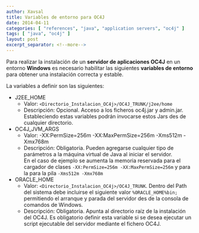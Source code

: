 ```yaml
---
author: Xavsal
title: Variables de entorno para OC4J
date: 2014-04-11
categories: [ "references", "java", "application servers", "oc4j" ]
tags: [ "java", "oc4j" ]
layout: post
excerpt_separator: <!--more-->
---
```


Para realizar la instalación de un **servidor de aplicaciones OC4J** en un entorno **Windows** es necesario habilitar las siguientes **variables de entorno** para obtener una instalación correcta y estable.

La variables a definir son las siguientes:

* J2EE_HOME
	* Valor: `<Directorio_Instalacion_OC4j>/OC4J_TRUNK/j2ee/home`
	* Descripción: Opcional. Acceso a los ficheros oc4j.jar y admin.jar. Estableciendo estas variables  podrán invocarse estos Jars des de cualquier directorio.
* OC4J_JVM_ARGS
	* Valor: -XX:PermSize=256m -XX:MaxPermSize=256m -Xms512m -Xmx768m
	* Descripción: Obligatoria. Pueden agregarse cualquier tipo de parámetros a la máquina virtual de Java al iniciar el servidor.  
	En el caso de ejemplo se aumenta la  memoria  reservada para el cargador de clases `-XX:PermSize=256m -XX:MaxPermSize=256m` y para la para la pila `-Xms512m -Xmx768m`
* ORACLE_HOME
	* Valor: `<Directorio_Instalacion_OC4j>/OC4J_TRUNK`. Dentro del Path del sistema debe incluirse el siguiente valor `%ORACLE_HOME%bin;` 
	permitiendo el arranque y parada del servidor des de la consola de comandos de Windows.
	* Descripción: Obligatoria. Apunta al directorio raíz de la instalación del OC4J. Es obligatorio definir esta variable si se desea ejecutar un script ejecutable del servidor mediante el fichero OC4J.	
	
